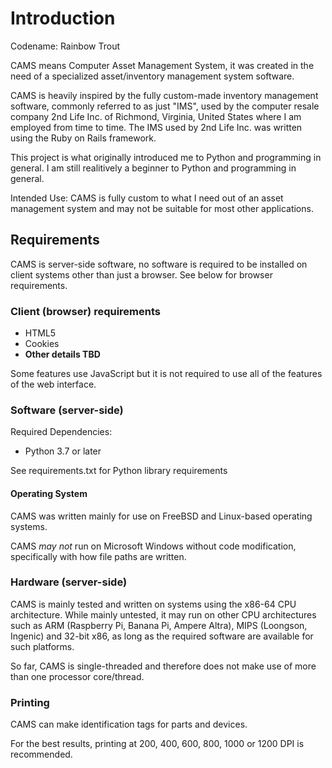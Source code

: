 # Introduction
Codename: Rainbow Trout

CAMS means Computer Asset Management System, it was created in the need of a specialized asset/inventory management system software. 

CAMS is heavily inspired by the fully custom-made inventory management software, commonly referred to as just "IMS", used by the computer resale company 2nd Life Inc. of Richmond, Virginia, United States where I am employed from time to time. The IMS used by 2nd Life Inc. was written using the Ruby on Rails framework.

This project is what originally introduced me to Python and programming in general. I am still realitively a beginner to Python and programming in general.

Intended Use: CAMS is fully custom to what I need out of an asset management system and may not be suitable for most other applications. 

## Requirements
CAMS is server-side software, no software is required to be installed on client systems other than just a browser. See below for browser requirements.

### Client (browser) requirements
- HTML5
- Cookies
- **Other details TBD**

Some features use JavaScript but it is not required to use all of the features of the web interface.

### Software (server-side)

Required Dependencies:
- Python 3.7 or later

See requirements.txt for Python library requirements

#### Operating System
CAMS was written mainly for use on FreeBSD and Linux-based operating systems. 

CAMS *may not* run on Microsoft Windows without code modification, specifically with how file paths are written. 

### Hardware (server-side)
CAMS is mainly tested and written on systems using the x86-64 CPU architecture. While mainly untested, it may run on other CPU architectures such as ARM (Raspberry Pi, Banana Pi, Ampere Altra), MIPS (Loongson, Ingenic) and 32-bit x86, as long as the required software are available for such platforms.

So far, CAMS is single-threaded and therefore does not make use of more than one processor core/thread.

### Printing
CAMS can make identification tags for parts and devices.

For the best results, printing at 200, 400, 600, 800, 1000 or 1200 DPI is recommended.



